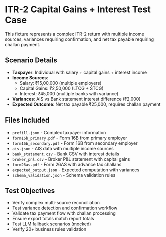 # ITR-2 Capital Gains + Interest Test Case

This fixture represents a complex ITR-2 return with multiple income sources, variances requiring confirmation, and net tax payable requiring challan payment.

## Scenario Details
- **Taxpayer**: Individual with salary + capital gains + interest income
- **Income Sources**: 
  - Salary: ₹15,00,000 (multiple employers)
  - Capital Gains: ₹2,50,000 (LTCG + STCG)
  - Interest: ₹45,000 (multiple banks with variance)
- **Variances**: AIS vs Bank statement interest difference (₹2,000)
- **Expected Outcome**: Net tax payable ₹25,000, requires challan payment

## Files Included
- `prefill.json` - Complex taxpayer information
- `form16b_primary.pdf` - Form 16B from primary employer
- `form16b_secondary.pdf` - Form 16B from secondary employer  
- `ais.json` - AIS data with multiple income sources
- `bank_statement.csv` - Bank CSV with interest details
- `broker_pnl.csv` - Broker P&L statement with capital gains
- `form26as.pdf` - Form 26AS with advance tax challans
- `expected_output.json` - Expected computation with variances
- `schema_validation.json` - Schema validation rules

## Test Objectives
- Verify complex multi-source reconciliation
- Test variance detection and confirmation workflow
- Validate tax payment flow with challan processing
- Ensure export totals match report totals
- Test LLM fallback scenarios (mocked)
- Verify 20+ business rules validation